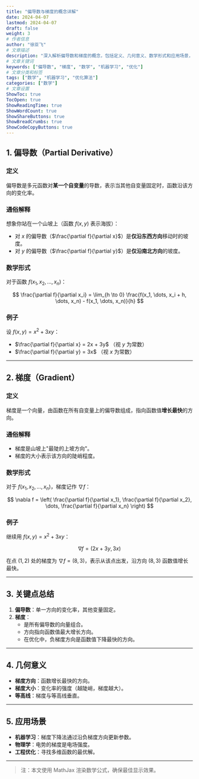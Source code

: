 ```yaml
---
title: "偏导数与梯度的概念详解"
date: 2024-04-07
lastmod: 2024-04-07
draft: false
weight: 3
# 作者信息
author: "徐亚飞"
# 文章描述
description: "深入解析偏导数和梯度的概念，包括定义、几何意义、数学形式和应用场景，帮助读者理解这些重要的数学概念"
# 文章关键词
keywords: ["偏导数", "梯度", "数学", "机器学习", "优化"]
# 文章分类和标签
tags: ["数学", "机器学习", "优化算法"]
categories: ["数学"]
# 文章设置
ShowToc: true
TocOpen: true
ShowReadingTime: true
ShowWordCount: true
ShowShareButtons: true
ShowBreadCrumbs: true
ShowCodeCopyButtons: true
---
```


## 1. 偏导数（Partial Derivative）

### 定义
偏导数是多元函数对**某一个自变量**的导数，表示当其他自变量固定时，函数沿该方向的变化率。

### 通俗解释
想象你站在一个山坡上（函数 $f(x,y)$ 表示海拔）：
- 对 $x$ 的偏导数（$\frac{\partial f}{\partial x}$）是**仅沿东西方向**移动时的坡度。
- 对 $y$ 的偏导数（$\frac{\partial f}{\partial y}$）是**仅沿南北方向**的坡度。

### 数学形式
对于函数 $f(x_1, x_2, \dots, x_n)$：

$$
\frac{\partial f}{\partial x_i} = \lim_{h \to 0} \frac{f(x_1, \dots, x_i + h, \dots, x_n) - f(x_1, \dots, x_n)}{h}
$$

### 例子
设 $f(x,y) = x^2 + 3xy$：
- $\frac{\partial f}{\partial x} = 2x + 3y$ （视 $y$ 为常数）
- $\frac{\partial f}{\partial y} = 3x$ （视 $x$ 为常数）

---

## 2. 梯度（Gradient）

### 定义
梯度是一个向量，由函数在所有自变量上的偏导数组成，指向函数值**增长最快**的方向。

### 通俗解释
- 梯度是山坡上"最陡的上坡方向"。
- 梯度的大小表示该方向的陡峭程度。

### 数学形式
对于 $f(x_1, x_2, \dots, x_n)$，梯度记作 $\nabla f$：

$$
\nabla f = \left( \frac{\partial f}{\partial x_1}, \frac{\partial f}{\partial x_2}, \dots, \frac{\partial f}{\partial x_n} \right)
$$

### 例子
继续用 $f(x,y) = x^2 + 3xy$：

$$
\nabla f = \left( 2x + 3y, 3x \right)
$$

在点 $(1, 2)$ 处的梯度为 $\nabla f = (8, 3)$，表示从该点出发，沿方向 $(8, 3)$ 函数值增长最快。

---

## 3. 关键点总结
1. **偏导数**：单一方向的变化率，其他变量固定。
2. **梯度**：
   - 是所有偏导数的向量组合。
   - 方向指向函数值最大增长方向。
   - 在优化中，负梯度方向是函数值下降最快的方向。

---

## 4. 几何意义
- **梯度方向**：函数增长最快的方向。
- **梯度大小**：变化率的强度（越陡峭，梯度越大）。
- **等高线**：梯度与等高线垂直。

---

## 5. 应用场景
- **机器学习**：梯度下降法通过沿负梯度方向更新参数。
- **物理学**：电势的梯度是电场强度。
- **工程优化**：寻找多维函数的最优解。

---

> 注：本文使用 MathJax 渲染数学公式，确保最佳显示效果。 